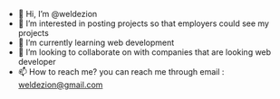 - 👋 Hi, I’m @weldezion
- 👀 I’m interested in posting projects so that employers could see my projects
- 🌱 I’m currently learning web development
- 💞️ I’m looking to collaborate on with companies that are looking web developer
- 📫 How to reach me? you can reach me through email : weldezion@gmail.com

<!---
weldezion/weldezion is a ✨ special ✨ repository because its `README.md` (this file) appears on your GitHub profile.
You can click the Preview link to take a look at your changes.
--->

